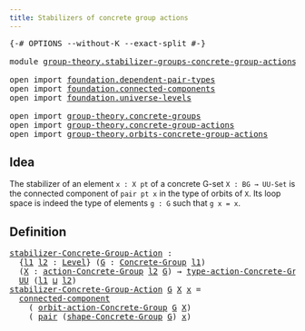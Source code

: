 ```yaml
---
title: Stabilizers of concrete group actions
---
```


<pre class="Agda"><a id="63" class="Symbol">{-#</a> <a id="67" class="Keyword">OPTIONS</a> <a id="75" class="Pragma">--without-K</a> <a id="87" class="Pragma">--exact-split</a> <a id="101" class="Symbol">#-}</a>

<a id="106" class="Keyword">module</a> <a id="113" href="group-theory.stabilizer-groups-concrete-group-actions.html" class="Module">group-theory.stabilizer-groups-concrete-group-actions</a> <a id="167" class="Keyword">where</a>

<a id="174" class="Keyword">open</a> <a id="179" class="Keyword">import</a> <a id="186" href="foundation.dependent-pair-types.html" class="Module">foundation.dependent-pair-types</a>
<a id="218" class="Keyword">open</a> <a id="223" class="Keyword">import</a> <a id="230" href="foundation.connected-components.html" class="Module">foundation.connected-components</a>
<a id="262" class="Keyword">open</a> <a id="267" class="Keyword">import</a> <a id="274" href="foundation.universe-levels.html" class="Module">foundation.universe-levels</a>

<a id="302" class="Keyword">open</a> <a id="307" class="Keyword">import</a> <a id="314" href="group-theory.concrete-groups.html" class="Module">group-theory.concrete-groups</a>
<a id="343" class="Keyword">open</a> <a id="348" class="Keyword">import</a> <a id="355" href="group-theory.concrete-group-actions.html" class="Module">group-theory.concrete-group-actions</a>
<a id="391" class="Keyword">open</a> <a id="396" class="Keyword">import</a> <a id="403" href="group-theory.orbits-concrete-group-actions.html" class="Module">group-theory.orbits-concrete-group-actions</a>
</pre>
## Idea

The stabilizer of an element `x : X pt` of a concrete G-set `X : BG → UU-Set` is the connected component of `pair pt x` in the type of orbits of `X`. Its loop space is indeed the type of elements `g : G` such that `g x = x`.

## Definition

<pre class="Agda"><a id="stabilizer-Concrete-Group-Action"></a><a id="709" href="group-theory.stabilizer-groups-concrete-group-actions.html#709" class="Function">stabilizer-Concrete-Group-Action</a> <a id="742" class="Symbol">:</a>
  <a id="746" class="Symbol">{</a><a id="747" href="group-theory.stabilizer-groups-concrete-group-actions.html#747" class="Bound">l1</a> <a id="750" href="group-theory.stabilizer-groups-concrete-group-actions.html#750" class="Bound">l2</a> <a id="753" class="Symbol">:</a> <a id="755" href="Agda.Primitive.html#597" class="Postulate">Level</a><a id="760" class="Symbol">}</a> <a id="762" class="Symbol">(</a><a id="763" href="group-theory.stabilizer-groups-concrete-group-actions.html#763" class="Bound">G</a> <a id="765" class="Symbol">:</a> <a id="767" href="group-theory.concrete-groups.html#2028" class="Function">Concrete-Group</a> <a id="782" href="group-theory.stabilizer-groups-concrete-group-actions.html#747" class="Bound">l1</a><a id="784" class="Symbol">)</a>
  <a id="788" class="Symbol">(</a><a id="789" href="group-theory.stabilizer-groups-concrete-group-actions.html#789" class="Bound">X</a> <a id="791" class="Symbol">:</a> <a id="793" href="group-theory.concrete-group-actions.html#807" class="Function">action-Concrete-Group</a> <a id="815" href="group-theory.stabilizer-groups-concrete-group-actions.html#750" class="Bound">l2</a> <a id="818" href="group-theory.stabilizer-groups-concrete-group-actions.html#763" class="Bound">G</a><a id="819" class="Symbol">)</a> <a id="821" class="Symbol">→</a> <a id="823" href="group-theory.concrete-group-actions.html#1115" class="Function">type-action-Concrete-Group</a> <a id="850" href="group-theory.stabilizer-groups-concrete-group-actions.html#763" class="Bound">G</a> <a id="852" href="group-theory.stabilizer-groups-concrete-group-actions.html#789" class="Bound">X</a> <a id="854" class="Symbol">→</a>
  <a id="858" href="foundation-core.universe-levels.html#235" class="Primitive">UU</a> <a id="861" class="Symbol">(</a><a id="862" href="group-theory.stabilizer-groups-concrete-group-actions.html#747" class="Bound">l1</a> <a id="865" href="Agda.Primitive.html#810" class="Primitive Operator">⊔</a> <a id="867" href="group-theory.stabilizer-groups-concrete-group-actions.html#750" class="Bound">l2</a><a id="869" class="Symbol">)</a>
<a id="871" href="group-theory.stabilizer-groups-concrete-group-actions.html#709" class="Function">stabilizer-Concrete-Group-Action</a> <a id="904" href="group-theory.stabilizer-groups-concrete-group-actions.html#904" class="Bound">G</a> <a id="906" href="group-theory.stabilizer-groups-concrete-group-actions.html#906" class="Bound">X</a> <a id="908" href="group-theory.stabilizer-groups-concrete-group-actions.html#908" class="Bound">x</a> <a id="910" class="Symbol">=</a>
  <a id="914" href="foundation.connected-components.html#1098" class="Function">connected-component</a>
    <a id="938" class="Symbol">(</a> <a id="940" href="group-theory.orbits-concrete-group-actions.html#420" class="Function">orbit-action-Concrete-Group</a> <a id="968" href="group-theory.stabilizer-groups-concrete-group-actions.html#904" class="Bound">G</a> <a id="970" href="group-theory.stabilizer-groups-concrete-group-actions.html#906" class="Bound">X</a><a id="971" class="Symbol">)</a>
    <a id="977" class="Symbol">(</a> <a id="979" href="foundation-core.dependent-pair-types.html#588" class="InductiveConstructor">pair</a> <a id="984" class="Symbol">(</a><a id="985" href="group-theory.concrete-groups.html#2559" class="Function">shape-Concrete-Group</a> <a id="1006" href="group-theory.stabilizer-groups-concrete-group-actions.html#904" class="Bound">G</a><a id="1007" class="Symbol">)</a> <a id="1009" href="group-theory.stabilizer-groups-concrete-group-actions.html#908" class="Bound">x</a><a id="1010" class="Symbol">)</a>
</pre>